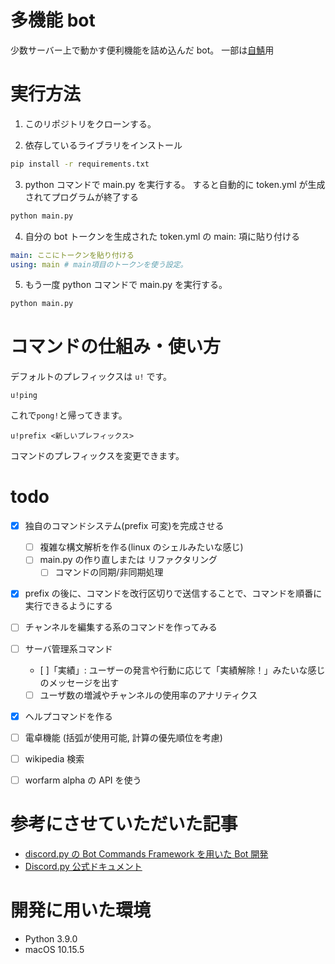 # 多機能 bot

少数サーバー上で動かす便利機能を詰め込んだ bot。
一部は[自鯖](https://discord.gg/JBKuUHh)用

# 実行方法

1. このリポジトリをクローンする。

2. 依存しているライブラリをインストール

```bash
pip install -r requirements.txt
```

3. python コマンドで main.py を実行する。 すると自動的に token.yml が生成されてプログラムが終了する

```bash
python main.py
```

4. 自分の bot トークンを生成された token.yml の main: 項に貼り付ける

```yml
main: ここにトークンを貼り付ける
using: main # main項目のトークンを使う設定。
```

5. もう一度 python コマンドで main.py を実行する。

```bash
python main.py
```

# コマンドの仕組み・使い方

デフォルトのプレフィックスは `u!` です。

```
u!ping
```

これで`pong!`と帰ってきます。

```
u!prefix <新しいプレフィックス>
```

コマンドのプレフィックスを変更できます。


# todo

- [x] 独自のコマンドシステム(prefix 可変)を完成させる

  - [ ] 複雑な構文解析を作る(linux のシェルみたいな感じ)
  - [ ] main.py の作り直しまたは リファクタリング
    - [ ] コマンドの同期/非同期処理

- [x] prefix の後に、コマンドを改行区切りで送信することで、コマンドを順番に実行できるようにする
- [ ] チャンネルを編集する系のコマンドを作ってみる
- [ ] サーバ管理系コマンド
  - [ ]「実績」: ユーザーの発言や行動に応じて「実績解除！」みたいな感じのメッセージを出す
  - [ ] ユーザ数の増減やチャンネルの使用率のアナリティクス
- [x] ヘルプコマンドを作る

- [ ] 電卓機能 (括弧が使用可能, 計算の優先順位を考慮)
- [ ] wikipedia 検索
- [ ] worfarm alpha の API を使う

# 参考にさせていただいた記事

- [discord.py の Bot Commands Framework を用いた Bot 開発](https://qiita.com/Lazialize/items/81f1430d9cd57fbd82fb)
- [Discord.py 公式ドキュメント](https://discordpy.readthedocs.io/ja/latest/)

# 開発に用いた環境

- Python 3.9.0
- macOS 10.15.5
